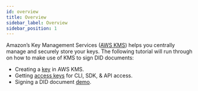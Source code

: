 ```yaml
---
id: overview
title: Overview
sidebar_label: Overview
sidebar_position: 1
---
```


Amazon’s Key Management Services ([AWS KMS](https://aws.amazon.com/kms/)) helps you centrally manage and securely store your keys. The following tutorial will run through on how to make use of KMS to sign DID documents:

- Creating a [key](/docs/advanced/aws-kms/create-key) in AWS KMS.
- Getting [access keys](/docs/advanced/aws-kms/access-keys) for CLI, SDK, & API access.
- Signing a DID document [demo](/docs/advanced/aws-kms/did-sign-demo).
